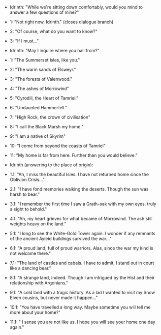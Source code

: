 - Idrinth: "While we're sitting down comfortably, would you mind to answer a few questions of mine?"
- 1: "Not right now, Idrinth." (closes dialogue branch)
- 2: "Of course, what do you want to know?"
- 3: "If I must..."

- Idrinth: "May I inquire where you hail from?"
- 1: "The Summerset Isles, like you."
- 2: "The warm sands of Elsweyr."
- 3: "The forests of Valenwood."
- 4: "The ashes of Morrowind"
- 5: "Cyrodiil, the Heart of Tamriel."
- 6: "Undaunted Hammerfell."
- 7: "High Rock, the crown of civilisation"
- 8: "I call the Black Marsh my home."
- 9: "I am a native of Skyrim"
- 10: "I come from beyond the coasts of Tamriel"
- 11: "My home is far from here. Further than you would believe."

- Idrinth (answering to the place of origin):
- 1.1: "Ah, I miss the beautiful Isles. I have not returned home since the Oblivion Crisis..."
- 2.1: "I have fond memories walking the deserts. Though the sun was harsh to bear."
- 3.1: "I remember the first time I saw a Grath-oak with my own eyes. truly a sight to behold."
- 4.1: "Ah, my heart grieves for what became of Morrowind. The ash still weights heavy on the land."
- 5.1: "I long to see the White-Gold Tower again. I wonder if any remnants of the ancient Ayleid buildings survived the war..."
- 6.1: "A proud land, full of proud warriors. Alas, since the war my kind is not welcome there."
- 7.1: "The land of castles and cabals. I have to admit, I stand out in court like a dancing bear."
- 8.1: "A strange land, indeed. Though I am intrigued by the Hist and their relationship with Argonians."
- 9.1: "A cold land with a tragic history. As a lad I wanted to visit my Snow Elven cousins, but never made it happen..."
- 10.1: "You have travelled a long way. Maybe sometime you will tell me more about your home?"
- 11.1: " I sense you are not like us. I hope you will see your home one day again."
